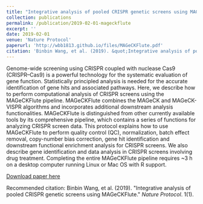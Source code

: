 ```yaml
---
title: "Integrative analysis of pooled CRISPR genetic screens using MAGeCKFlute"
collection: publications
permalink: /publication/2019-02-01-mageckflute
excerpt: ''
date: 2019-02-01
venue: 'Nature Protocol'
paperurl: 'http://wbb1813.github.io/files/MAGeCKFlute.pdf'
citation: 'Binbin Wang, et al. (2019). &quot;Integrative analysis of pooled CRISPR genetic screens using MAGeCKFlute.&quot; <i>Nature Protocol</i>. 1(1).'
---
```

Genome-wide screening using CRISPR coupled with nuclease Cas9 (CRISPR–Cas9) is a powerful technology for the systematic evaluation of gene function. Statistically principled analysis is needed for the accurate identification of gene hits and associated pathways. Here, we describe how to perform computational analysis of CRISPR screens using the MAGeCKFlute pipeline. MAGeCKFlute combines the MAGeCK and MAGeCK-VISPR algorithms and incorporates additional downstream analysis functionalities. MAGeCKFlute is distinguished from other currently available tools by its comprehensive pipeline, which contains a series of functions for analyzing CRISPR screen data. This protocol explains how to use MAGeCKFlute to perform quality control (QC), normalization, batch effect removal, copy-number bias correction, gene hit identification and downstream functional enrichment analysis for CRISPR screens. We also describe gene identification and data analysis in CRISPR screens involving drug treatment. Completing the entire MAGeCKFlute pipeline requires ~3 h on a desktop computer running Linux or Mac OS with R support.

[Download paper here](http://wbb1813.github.io/files/MAGeCKFlute.pdf)

Recommended citation: Binbin Wang, et al. (2019). &quot;Integrative analysis of pooled CRISPR genetic screens using MAGeCKFlute.&quot; <i>Nature Protocol</i>. 1(1).
